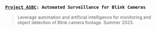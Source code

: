 ### [`Project ASBC`](https://github.com/lxRbckl/Project-ASBC/wiki)`: Automated Surveillance for Blink Cameras`
> Leverage automation and artificial intelligence for monitoring and object detection of Blink camera footage. Summer 2023.
